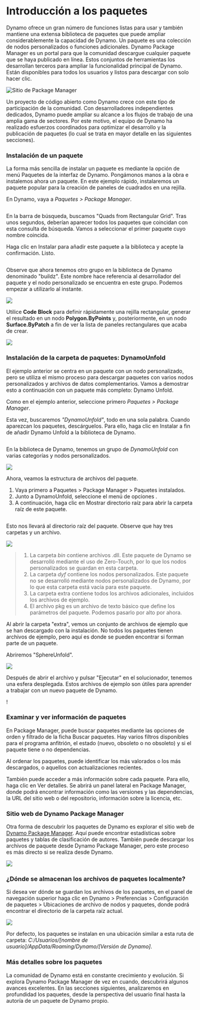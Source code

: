 # Introducción a los paquetes

Dynamo ofrece un gran número de funciones listas para usar y también mantiene una extensa biblioteca de paquetes que puede ampliar considerablemente la capacidad de Dynamo. Un paquete es una colección de nodos personalizados o funciones adicionales. Dynamo Package Manager es un portal para que la comunidad descargue cualquier paquete que se haya publicado en línea. Estos conjuntos de herramientas los desarrollan terceros para ampliar la funcionalidad principal de Dynamo. Están disponibles para todos los usuarios y listos para descargar con solo hacer clic.

![Sitio de Package Manager](../images/6-2/1/dpm.jpg)

Un proyecto de código abierto como Dynamo crece con este tipo de participación de la comunidad. Con desarrolladores independientes dedicados, Dynamo puede ampliar su alcance a los flujos de trabajo de una amplia gama de sectores. Por este motivo, el equipo de Dynamo ha realizado esfuerzos coordinados para optimizar el desarrollo y la publicación de paquetes (lo cual se trata en mayor detalle en las siguientes secciones).

### Instalación de un paquete

La forma más sencilla de instalar un paquete es mediante la opción de menú Paquetes de la interfaz de Dynamo. Pongámonos manos a la obra e instalemos ahora un paquete. En este ejemplo rápido, instalaremos un paquete popular para la creación de paneles de cuadrados en una rejilla.

En Dynamo, vaya a _Paquetes > Package Manager_.

<figure><img src="../../.gitbook/assets/package-manager-menu.png" alt=""><figcaption></figcaption></figure>

En la barra de búsqueda, buscamos "Quads from Rectangular Grid". Tras unos segundos, deberían aparecer todos los paquetes que coincidan con esta consulta de búsqueda. Vamos a seleccionar el primer paquete cuyo nombre coincida.

Haga clic en Instalar para añadir este paquete a la biblioteca y acepte la confirmación. Listo.

<figure><img src="../../.gitbook/assets/quads-from-rectangular-grid.png" alt=""><figcaption></figcaption></figure>

Observe que ahora tenemos otro grupo en la biblioteca de Dynamo denominado "buildz". Este nombre hace referencia al desarrollador del paquete y el nodo personalizado se encuentra en este grupo. Podemos empezar a utilizarlo al instante.

![](../images/6-2/1/packageintroduction-installingapackage03.jpg)

Utilice **Code Block** para definir rápidamente una rejilla rectangular, generar el resultado en un nodo **Polygon.ByPoints** y, posteriormente, en un nodo **Surface.ByPatch** a fin de ver la lista de paneles rectangulares que acaba de crear.

![](../images/6-2/1/packageintroduction-installingapackage04.jpg)

### Instalación de la carpeta de paquetes: DynamoUnfold

El ejemplo anterior se centra en un paquete con un nodo personalizado, pero se utiliza el mismo proceso para descargar paquetes con varios nodos personalizados y archivos de datos complementarios. Vamos a demostrar esto a continuación con un paquete más completo: Dynamo Unfold.

Como en el ejemplo anterior, seleccione primero _Paquetes > Package Manager_.

Esta vez, buscaremos _"DynamoUnfold"_, todo en una sola palabra. Cuando aparezcan los paquetes, descárguelos. Para ello, haga clic en Instalar a fin de añadir Dynamo Unfold a la biblioteca de Dynamo.

<figure><img src="../../.gitbook/assets/unfold.png" alt=""><figcaption></figcaption></figure>

En la biblioteca de Dynamo, tenemos un grupo de _DynamoUnfold_ con varias categorías y nodos personalizados.

![](../images/6-2/1/packageintroduction-installingpackagefolder02.jpg)

Ahora, veamos la estructura de archivos del paquete. 

1. Vaya primero a Paquetes > Package Manager > Paquetes instalados.
2. Junto a DynamoUnfold, seleccione el menú de opciones <img src="../images/6-2/1/packageintroduction-verticaldotsmenu.jpg" alt="" data-size="line">.
3. A continuación, haga clic en Mostrar directorio raíz para abrir la carpeta raíz de este paquete.

<figure><img src="../../.gitbook/assets/view-root-directory.png" alt=""><figcaption></figcaption></figure>

Esto nos llevará al directorio raíz del paquete. Observe que hay tres carpetas y un archivo.

![](../images/6-2/1/packageintroduction-installingpackagefolder05.jpg)

> 1. La carpeta _bin_ contiene archivos .dll. Este paquete de Dynamo se desarrolló mediante el uso de Zero-Touch, por lo que los nodos personalizados se guardan en esta carpeta.
> 2. La carpeta _dyf_ contiene los nodos personalizados. Este paquete no se desarrolló mediante nodos personalizados de Dynamo, por lo que esta carpeta está vacía para este paquete.
> 3. La carpeta extra contiene todos los archivos adicionales, incluidos los archivos de ejemplo.
> 4. El archivo pkg es un archivo de texto básico que define los parámetros del paquete. Podemos pasarlo por alto por ahora.

Al abrir la carpeta "extra", vemos un conjunto de archivos de ejemplo que se han descargado con la instalación. No todos los paquetes tienen archivos de ejemplo, pero aquí es donde se pueden encontrar si forman parte de un paquete.

Abriremos "SphereUnfold".

![](../images/6-2/1/rd2.jpg)

Después de abrir el archivo y pulsar "Ejecutar" en el solucionador, tenemos una esfera desplegada. Estos archivos de ejemplo son útiles para aprender a trabajar con un nuevo paquete de Dynamo.

\![](<../images/6-2/1/packageintroduction-installingpackagefolder07 (1) (2).jpg>)

### Examinar y ver información de paquetes

En Package Manager, puede buscar paquetes mediante las opciones de orden y filtrado de la ficha Buscar paquetes. Hay varios filtros disponibles para el programa anfitrión, el estado (nuevo, obsoleto o no obsoleto) y si el paquete tiene o no dependencias.

Al ordenar los paquetes, puede identificar los más valorados o los más descargados, o aquellos con actualizaciones recientes. 

También puede acceder a más información sobre cada paquete. Para ello, haga clic en Ver detalles. Se abrirá un panel lateral en Package Manager, donde podrá encontrar información como las versiones y las dependencias, la URL del sitio web o del repositorio, información sobre la licencia, etc.

### Sitio web de Dynamo Package Manager

Otra forma de descubrir los paquetes de Dynamo es explorar el sitio web de [Dynamo Package Manager](http://dynamopackages.com). Aquí puede encontrar estadísticas sobre paquetes y tablas de clasificación de autores. También puede descargar los archivos de paquete desde Dynamo Package Manager, pero este proceso es más directo si se realiza desde Dynamo.

![](../images/6-2/1/dpm2.jpg)

### ¿Dónde se almacenan los archivos de paquetes localmente?

Si desea ver dónde se guardan los archivos de los paquetes, en el panel de navegación superior haga clic en Dynamo > Preferencias > Configuración de paquetes > Ubicaciones de archivo de nodos y paquetes, donde podrá encontrar el directorio de la carpeta raíz actual.

![](../images/6-2/1/packageintroduction-installingpackagefolder08.jpg)

Por defecto, los paquetes se instalan en una ubicación similar a esta ruta de carpeta: _C:/Usuarios/[nombre de usuario]/AppData/Roaming/Dynamo/[Versión de Dynamo]_.

### Más detalles sobre los paquetes

La comunidad de Dynamo está en constante crecimiento y evolución. Si explora Dynamo Package Manager de vez en cuando, descubrirá algunos avances excelentes. En las secciones siguientes, analizaremos en profundidad los paquetes, desde la perspectiva del usuario final hasta la autoría de un paquete de Dynamo propio.
